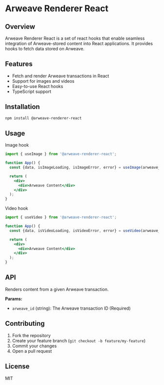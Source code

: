 # Arweave Renderer React

## Overview

Arweave Renderer React is a set of react hooks that enable seamless integration of Arweave-stored content into React applications. It provides hooks to fetch data stored on Arweave.

## Features

- Fetch and render Arweave transactions in React
- Support for images and videos
- Easy-to-use React hooks
- TypeScript support

## Installation

```bash
npm install @arweave-renderer-react
```

## Usage

Image hook

```jsx
import { useImage } from '@arweave-renderer-react';

function App() {
  const {data, isImageLoading, isImageError, error} = useImage(arweave_id)

  return (
    <div>
      <div>Arweave Content</div>
    </div>
  );
}
```

Video hook

```jsx
import { useVideo } from '@arweave-renderer-react';

function App() {
  const {data, isVideoLoading, isVideoError, error} = useVideo(arweave_id)

  return (
    <div>
      <div>Arweave Content</div>
    </div>
  );
}
```

## API

Renders content from a given Arweave transaction.

**Params:**
- `arweave_id` (string): The Arweave transaction ID (Required)


## Contributing

1. Fork the repository
2. Create your feature branch (`git checkout -b feature/my-feature`)
3. Commit your changes
4. Open a pull request

## License

MIT